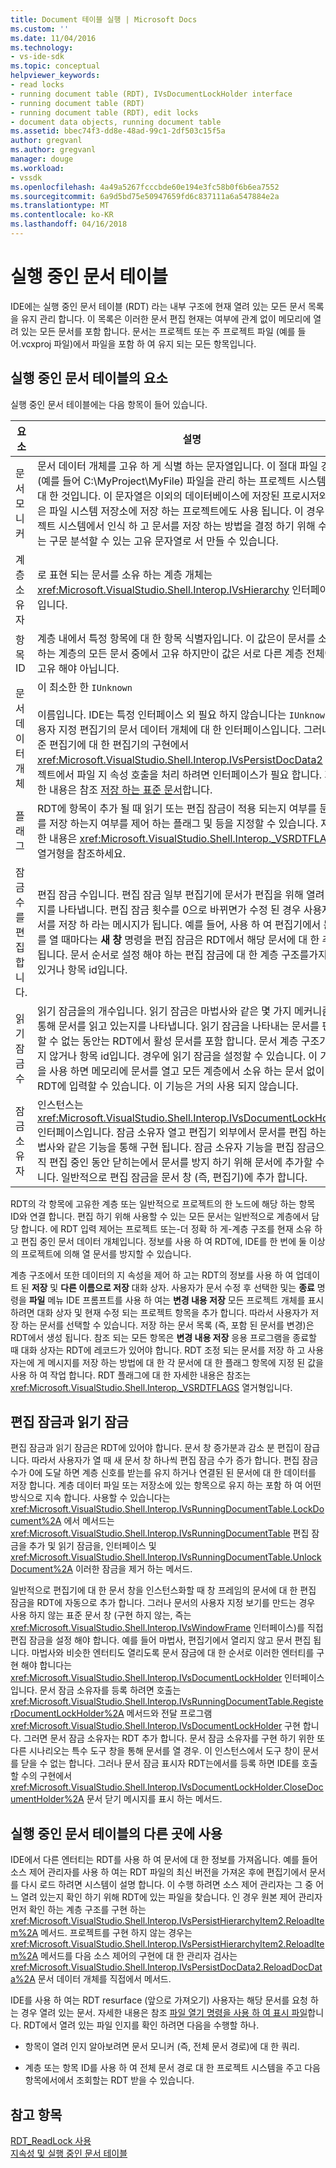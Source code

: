 ```yaml
---
title: Document 테이블 실행 | Microsoft Docs
ms.custom: ''
ms.date: 11/04/2016
ms.technology:
- vs-ide-sdk
ms.topic: conceptual
helpviewer_keywords:
- read locks
- running document table (RDT), IVsDocumentLockHolder interface
- running document table (RDT)
- running document table (RDT), edit locks
- document data objects, running document table
ms.assetid: bbec74f3-dd8e-48ad-99c1-2df503c15f5a
author: gregvanl
ms.author: gregvanl
manager: douge
ms.workload:
- vssdk
ms.openlocfilehash: 4a49a5267fcccbde60e194e3fc58b0f6b6ea7552
ms.sourcegitcommit: 6a9d5bd75e50947659fd6c837111a6a547884e2a
ms.translationtype: MT
ms.contentlocale: ko-KR
ms.lasthandoff: 04/16/2018
---
```

# <a name="running-document-table"></a>실행 중인 문서 테이블
IDE에는 실행 중인 문서 테이블 (RDT) 라는 내부 구조에 현재 열려 있는 모든 문서 목록을 유지 관리 합니다. 이 목록은 이러한 문서 편집 현재는 여부에 관계 없이 메모리에 열려 있는 모든 문서를 포함 합니다. 문서는 프로젝트 또는 주 프로젝트 파일 (예를 들어.vcxproj 파일)에서 파일을 포함 하 여 유지 되는 모든 항목입니다.  
  
## <a name="elements-of-the-running-document-table"></a>실행 중인 문서 테이블의 요소  
 실행 중인 문서 테이블에는 다음 항목이 들어 있습니다.  
  
|요소|설명|  
|-------------|-----------------|  
|문서 모니커|문서 데이터 개체를 고유 하 게 식별 하는 문자열입니다. 이 절대 파일 경로 (예를 들어 C:\MyProject\MyFile) 파일을 관리 하는 프로젝트 시스템에 대 한 것입니다. 이 문자열은 이외의 데이터베이스에 저장된 프로시저와 같은 파일 시스템 저장소에 저장 하는 프로젝트에도 사용 됩니다. 이 경우 프로젝트 시스템에서 인식 하 고 문서를 저장 하는 방법을 결정 하기 위해 수 있는 구문 분석할 수 있는 고유 문자열로 서 만들 수 있습니다.|  
|계층 소유자|로 표현 되는 문서를 소유 하는 계층 개체는 <xref:Microsoft.VisualStudio.Shell.Interop.IVsHierarchy> 인터페이스입니다.|  
|항목 ID|계층 내에서 특정 항목에 대 한 항목 식별자입니다. 이 값은이 문서를 소유 하는 계층의 모든 문서 중에서 고유 하지만이 값은 서로 다른 계층 전체에서 고유 해야 아닙니다.|  
|문서 데이터 개체|이 최소한 한 `IUnknown`<br /><br /> 이름입니다. IDE는 특정 인터페이스 외 필요 하지 않습니다는 `IUnknown` 사용자 지정 편집기의 문서 데이터 개체에 대 한 인터페이스입니다. 그러나 표준 편집기에 대 한 편집기의 구현에서 <xref:Microsoft.VisualStudio.Shell.Interop.IVsPersistDocData2> 프로젝트에서 파일 지 속성 호출을 처리 하려면 인터페이스가 필요 합니다. 자세한 내용은 참조 [저장 하는 표준 문서](../../extensibility/internals/saving-a-standard-document.md)합니다.|  
|플래그|RDT에 항목이 추가 될 때 읽기 또는 편집 잠금이 적용 되는지 여부를 문서를 저장 하는지 여부를 제어 하는 플래그 및 등을 지정할 수 있습니다. 자세한 내용은 <xref:Microsoft.VisualStudio.Shell.Interop._VSRDTFLAGS> 열거형을 참조하세요.|  
|잠금 수를 편집 합니다.|편집 잠금 수입니다. 편집 잠금 일부 편집기에 문서가 편집을 위해 열려 있는지를 나타냅니다. 편집 잠금 횟수를 0으로 바뀌면가 수정 된 경우 사용자 문서를 저장 하 라는 메시지가 됩니다. 예를 들어, 사용 하 여 편집기에서 문서를 열 때마다는 **새 창** 명령을 편집 잠금은 RDT에서 해당 문서에 대 한 추가 됩니다. 문서 순서로 설정 해야 하는 편집 잠금에 대 한 계층 구조를가지고 있거나 항목 id입니다.|  
|읽기 잠금 수|읽기 잠금을의 개수입니다. 읽기 잠금은 마법사와 같은 몇 가지 메커니즘을 통해 문서를 읽고 있는지를 나타냅니다. 읽기 잠금을 나타내는 문서를 편집할 수 없는 동안는 RDT에서 활성 문서를 포함 합니다. 문서 계층 구조가 하지 않거나 항목 id입니다. 경우에 읽기 잠금을 설정할 수 있습니다. 이 기능을 사용 하면 메모리에 문서를 열고 모든 계층에서 소유 하는 문서 없이 RDT에 입력할 수 있습니다. 이 기능은 거의 사용 되지 않습니다.|  
|잠금 소유자|인스턴스는 <xref:Microsoft.VisualStudio.Shell.Interop.IVsDocumentLockHolder> 인터페이스입니다. 잠금 소유자 열고 편집기 외부에서 문서를 편집 하는 마법사와 같은 기능을 통해 구현 됩니다. 잠금 소유자 기능을 편집 잠금으로 아직 편집 중인 동안 닫히는에서 문서를 방지 하기 위해 문서에 추가할 수 있습니다. 일반적으로 편집 잠금을 문서 창 (즉, 편집기)에 추가 합니다.|  
  
 RDT의 각 항목에 고유한 계층 또는 일반적으로 프로젝트의 한 노드에 해당 하는 항목 ID와 연결 합니다. 편집 하기 위해 사용할 수 있는 모든 문서는 일반적으로 계층에서 담당 합니다. 에 RDT 입력 제어는 프로젝트 또는-더 정확 하 게-계층 구조를 현재 소유 하 고 편집 중인 문서 데이터 개체입니다. 정보를 사용 하 여 RDT에, IDE를 한 번에 둘 이상의 프로젝트에 의해 열 문서를 방지할 수 있습니다.  
  
 계층 구조에서 또한 데이터의 지 속성을 제어 하 고는 RDT의 정보를 사용 하 여 업데이트 된 **저장** 및 **다른 이름으로 저장** 대화 상자. 사용자가 문서 수정 후 선택한 및는 **종료** 명령을 **파일** 메뉴 IDE 프롬프트를 사용 하 여는 **변경 내용 저장** 모든 프로젝트 개체를 표시 하려면 대화 상자 및 현재 수정 되는 프로젝트 항목을 추가 합니다. 따라서 사용자가 저장 하는 문서를 선택할 수 있습니다. 저장 하는 문서 목록 (즉, 포함 된 문서를 변경)은 RDT에서 생성 됩니다. 참조 되는 모든 항목은 **변경 내용 저장** 응용 프로그램을 종료할 때 대화 상자는 RDT에 레코드가 있어야 합니다. RDT 조정 되는 문서를 저장 하 고 사용자는에 게 메시지를 저장 하는 방법에 대 한 각 문서에 대 한 플래그 항목에 지정 된 값을 사용 하 여 작업 합니다. RDT 플래그에 대 한 자세한 내용은 참조는 <xref:Microsoft.VisualStudio.Shell.Interop._VSRDTFLAGS> 열거형입니다.  
  
## <a name="edit-locks-and-read-locks"></a>편집 잠금과 읽기 잠금  
 편집 잠금과 읽기 잠금은 RDT에 있어야 합니다. 문서 창 증가분과 감소 분 편집이 잠급니다. 따라서 사용자가 열 때 새 문서 창 하나씩 편집 잠금 수가 증가 합니다. 편집 잠금 수가 0에 도달 하면 계층 신호를 받는를 유지 하거나 연결된 된 문서에 대 한 데이터를 저장 합니다. 계층 데이터 파일 또는 저장소에 있는 항목으로 유지 하는 포함 하 여 어떤 방식으로 지속 합니다. 사용할 수 있습니다는 <xref:Microsoft.VisualStudio.Shell.Interop.IVsRunningDocumentTable.LockDocument%2A> 에서 메서드는 <xref:Microsoft.VisualStudio.Shell.Interop.IVsRunningDocumentTable> 편집 잠금을 추가 및 읽기 잠금을, 인터페이스 및 <xref:Microsoft.VisualStudio.Shell.Interop.IVsRunningDocumentTable.UnlockDocument%2A> 이러한 잠금을 제거 하는 메서드.  
  
 일반적으로 편집기에 대 한 문서 창을 인스턴스화할 때 창 프레임의 문서에 대 한 편집 잠금을 RDT에 자동으로 추가 합니다. 그러나 문서의 사용자 지정 보기를 만드는 경우 사용 하지 않는 표준 문서 창 (구현 하지 않는, 즉는 <xref:Microsoft.VisualStudio.Shell.Interop.IVsWindowFrame> 인터페이스)를 직접 편집 잠금을 설정 해야 합니다. 예를 들어 마법사, 편집기에서 열리지 않고 문서 편집 됩니다. 마법사와 비슷한 엔터티도 열리도록 문서 잠금에 대 한 순서로 이러한 엔터티를 구현 해야 합니다는 <xref:Microsoft.VisualStudio.Shell.Interop.IVsDocumentLockHolder> 인터페이스입니다. 문서 잠금 소유자를 등록 하려면 호출는 <xref:Microsoft.VisualStudio.Shell.Interop.IVsRunningDocumentTable.RegisterDocumentLockHolder%2A> 메서드와 전달 프로그램 <xref:Microsoft.VisualStudio.Shell.Interop.IVsDocumentLockHolder> 구현 합니다. 그러면 문서 잠금 소유자는 RDT 추가 합니다. 문서 잠금 소유자를 구현 하기 위한 또 다른 시나리오는 특수 도구 창을 통해 문서를 열 경우. 이 인스턴스에서 도구 창이 문서를 닫을 수 없는 합니다. 그러나 문서 잠금 표시자 RDT는에서를 등록 하면 IDE를 호출할 수의 구현에서 <xref:Microsoft.VisualStudio.Shell.Interop.IVsDocumentLockHolder.CloseDocumentHolder%2A> 문서 닫기 메시지를 표시 하는 메서드.  
  
## <a name="other-uses-of-the-running-document-table"></a>실행 중인 문서 테이블의 다른 곳에 사용  
 IDE에서 다른 엔터티는 RDT를 사용 하 여 문서에 대 한 정보를 가져옵니다. 예를 들어 소스 제어 관리자를 사용 하 여는 RDT 파일의 최신 버전을 가져온 후에 편집기에서 문서를 다시 로드 하려면 시스템이 설명 합니다. 이 수행 하려면 소스 제어 관리자는 그 중 어느 열려 있는지 확인 하기 위해 RDT에 있는 파일을 찾습니다. 인 경우 원본 제어 관리자 먼저 확인 하는 계층 구조를 구현 하는 <xref:Microsoft.VisualStudio.Shell.Interop.IVsPersistHierarchyItem2.ReloadItem%2A> 메서드. 프로젝트를 구현 하지 않는 경우는 <xref:Microsoft.VisualStudio.Shell.Interop.IVsPersistHierarchyItem2.ReloadItem%2A> 메서드를 다음 소스 제어의 구현에 대 한 관리자 검사는 <xref:Microsoft.VisualStudio.Shell.Interop.IVsPersistDocData2.ReloadDocData%2A> 문서 데이터 개체를 직접에서 메서드.  
  
 IDE를 사용 하 여는 RDT resurface (앞으로 가져오기) 사용자는 해당 문서를 요청 하는 경우 열려 있는 문서. 자세한 내용은 참조 [파일 열기 명령을 사용 하 여 표시 파일](../../extensibility/internals/displaying-files-by-using-the-open-file-command.md)합니다. RDT에서 열려 있는 파일 인지를 확인 하려면 다음을 수행할 하나.  
  
-   항목이 열려 인지 알아보려면 문서 모니커 (즉, 전체 문서 경로)에 대 한 쿼리.  
  
-   계층 또는 항목 ID를 사용 하 여 전체 문서 경로 대 한 프로젝트 시스템을 주고 다음 항목에서에서 조회할는 RDT 받을 수 있습니다.  
  
## <a name="see-also"></a>참고 항목  
 [RDT_ReadLock 사용](../../extensibility/internals/rdt-readlock-usage.md)   
 [지속성 및 실행 중인 문서 테이블](../../extensibility/internals/persistence-and-the-running-document-table.md)